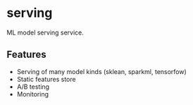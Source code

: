 # serving
ML model serving service.

## Features
- Serving of many model kinds (sklean, sparkml, tensorfow)
- Static features store
- A/B testing
- Monitoring
